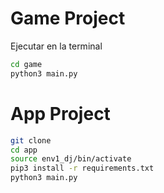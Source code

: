 # Game Project

Ejecutar en la terminal

```sh
cd game
python3 main.py
```

# App Project

```sh
git clone
cd app
source env1_dj/bin/activate
pip3 install -r requirements.txt
python3 main.py
```